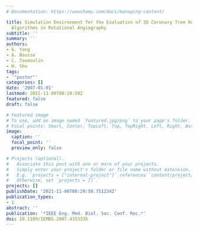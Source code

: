 ```yaml
---
# Documentation: https://wowchemy.com/docs/managing-content/

title: Simulation Environment for the Evaluation of 3D Coronary Tree Reconstruction
  Algorithms in Rotational Angiography
subtitle: ''
summary: ''
authors:
- G. Yang
- A. Bousse
- C. Toumoulin
- H. Shu
tags:
- '"poster"'
categories: []
date: '2007-01-01'
lastmod: 2021-11-06T08:29:59Z
featured: false
draft: false

# Featured image
# To use, add an image named `featured.jpg/png` to your page's folder.
# Focal points: Smart, Center, TopLeft, Top, TopRight, Left, Right, BottomLeft, Bottom, BottomRight.
image:
  caption: ''
  focal_point: ''
  preview_only: false

# Projects (optional).
#   Associate this post with one or more of your projects.
#   Simply enter your project's folder or file name without extension.
#   E.g. `projects = ["internal-project"]` references `content/project/deep-learning/index.md`.
#   Otherwise, set `projects = []`.
projects: []
publishDate: '2021-11-06T08:29:58.751234Z'
publication_types:
- 1
abstract: ''
publication: '*IEEE Eng. Med. Biol. Soc. Conf. Rec.*'
doi: 10.1109/IEMBS.2007.4353335
---
```

